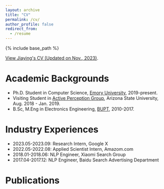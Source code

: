 ```yaml
---
layout: archive
title: "CV"
permalink: /cv/
author_profile: false
redirect_from:
  - /resume
---
```


{% include base_path %}

[View Jiaying's CV (Updated on Nov., 2023)](/files/CV_JiayingLu.pdf).


Academic Backgrounds
======
* Ph.D. Student in Computer Science, [Emory University](https://www.cs.emory.edu/home/), 2019-present.
* Visiting Student in [Active Perception Group](https://yezhouyang.engineering.asu.edu/research-group/), Arizona State University, Aug. 2018 - Jan. 2019.
* B.Sc, M.Eng in Electronics Engineering, [BUPT](https://english.bupt.edu.cn/), 2010-2017.


Industry Experiences
======
* 2023.05-2023.09: Research Intern, Google X
* 2022.05-2022.08: Applied Scientist Intern, Amazom.com
* 2018.01-2018.06: NLP Engineer, Xiaomi Search Group
* 2017.04-2017.12: NLP Engineer, Baidu Search Advertising Department


Publications
======
<!-- Mantained by BibBase -->
<script src="https://bibbase.org/show?bib=https%3A%2F%2Fraw.githubusercontent.com%2Flujiaying%2Flujiaying.github.io%2Fmaster%2Ffiles%2Fmypubs.bib&theme=side&commas=false&fullnames=1&jsonp=1"></script>
